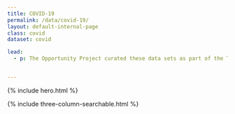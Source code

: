 ```yaml
---
title: COVID-19
permalink: /data/covid-19/
layout: default-internal-page
class: covid
dataset: covid

lead:
  - p: The Opportunity Project curated these data sets as part of the The American Statistical Association Annual Data Challenge Expo, and they are mostly Census data sets. This module will continue to be updated with additional relevant open data sets from other federal agencies to help with the medical, economic and community responses to the pandemic. The theme of this year's Data Challenge Expo is Helping Families, Business, and Communities Respond to COVID-19 (see problem statement for more details). 


---
```

{% include hero.html %}
<!-- {% include single-column-centered-photo-with-overlay.html %} -->
{% include three-column-searchable.html %}
